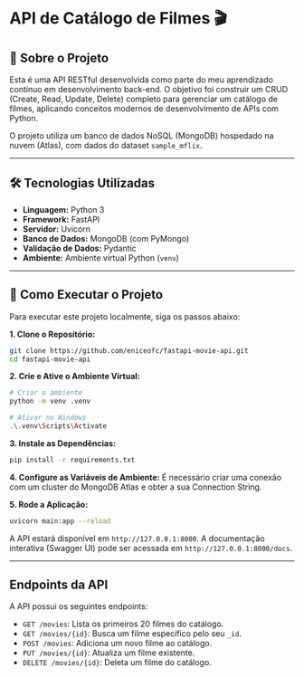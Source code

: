 # API de Catálogo de Filmes 🎬

## 📖 Sobre o Projeto

Esta é uma API RESTful desenvolvida como parte do meu aprendizado contínuo em desenvolvimento back-end. O objetivo foi construir um CRUD (Create, Read, Update, Delete) completo para gerenciar um catálogo de filmes, aplicando conceitos modernos de desenvolvimento de APIs com Python.

O projeto utiliza um banco de dados NoSQL (MongoDB) hospedado na nuvem (Atlas), com dados do dataset `sample_mflix`.

---

## 🛠️ Tecnologias Utilizadas

- **Linguagem:** Python 3
- **Framework:** FastAPI
- **Servidor:** Uvicorn
- **Banco de Dados:** MongoDB (com PyMongo)
- **Validação de Dados:** Pydantic
- **Ambiente:** Ambiente virtual Python (`venv`)

---

## 🚀 Como Executar o Projeto

Para executar este projeto localmente, siga os passos abaixo:

**1. Clone o Repositório:**
```bash
git clone https://github.com/eniceofc/fastapi-movie-api.git
cd fastapi-movie-api
```

**2. Crie e Ative o Ambiente Virtual:**
```bash
# Criar o ambiente
python -m venv .venv

# Ativar no Windows
.\.venv\Scripts\Activate
```

**3. Instale as Dependências:**
```bash
pip install -r requirements.txt
```

**4. Configure as Variáveis de Ambiente:**
É necessário criar uma conexão com um cluster do MongoDB Atlas e obter a sua Connection String.

**5. Rode a Aplicação:**
```bash
uvicorn main:app --reload
```

A API estará disponível em `http://127.0.0.1:8000`. A documentação interativa (Swagger UI) pode ser acessada em `http://127.0.0.1:8000/docs`.

---

## Endpoints da API

A API possui os seguintes endpoints:

- `GET /movies`: Lista os primeiros 20 filmes do catálogo.
- `GET /movies/{id}`: Busca um filme específico pelo seu `_id`.
- `POST /movies`: Adiciona um novo filme ao catálogo.
- `PUT /movies/{id}`: Atualiza um filme existente.
- `DELETE /movies/{id}`: Deleta um filme do catálogo.
